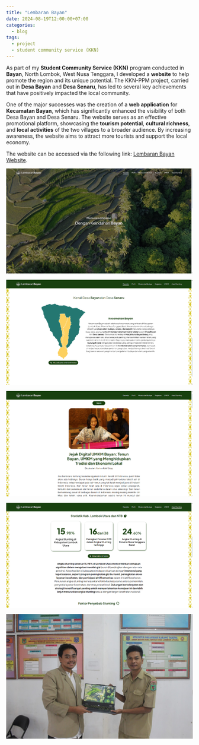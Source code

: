```yaml
---
title: "Lembaran Bayan"
date: 2024-08-19T12:00:00+07:00
categories:
  - blog
tags:
  - project
  - student community service (KKN)
---
```


As part of my **Student Community Service (KKN)** program conducted in **Bayan**, North Lombok, West Nusa Tenggara, I developed a **website** to help promote the region and its unique potential. The KKN-PPM project, carried out in **Desa Bayan** and **Desa Senaru**, has led to several key achievements that have positively impacted the local community.

One of the major successes was the creation of a **web application** for **Kecamatan Bayan**, which has significantly enhanced the visibility of both Desa Bayan and Desa Senaru. The website serves as an effective promotional platform, showcasing the **tourism potential**, **cultural richness**, and **local activities** of the two villages to a broader audience. By increasing awareness, the website aims to attract more tourists and support the local economy.

The website can be accessed via the following link: [Lembaran Bayan Website](website-bayan.vercel.app).

![](/assets/images/Bayan1.png)

![](/assets/images/Bayan2.png)

![](/assets/images/Bayan3.png)

![](/assets/images/Bayan4.png)

![](/assets/images/Bayan5.png)
